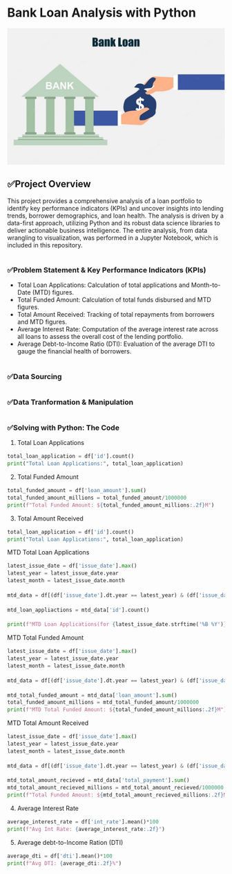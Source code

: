 # Bank Loan Analysis with Python

![Alt text for the image](https://github.com/Hammed-Hassan/Bank_Loan_Analysis/blob/main/Bank%20Loan%20Pictures.jpg)

## ✅Project Overview
This project provides a comprehensive analysis of a loan portfolio to identify key performance indicators (KPIs) and uncover insights into lending trends, borrower demographics, and loan health. The analysis is driven by a data-first approach, utilizing Python and its robust data science libraries to deliver actionable business intelligence. The entire analysis, from data wrangling to visualization, was performed in a Jupyter Notebook, which is included in this repository.

#
### ✅Problem Statement & Key Performance Indicators (KPIs)
- Total Loan Applications: Calculation of total applications and Month-to-Date (MTD) figures.
- Total Funded Amount: Calculation of total funds disbursed and MTD figures.
- Total Amount Received: Tracking of total repayments from borrowers and MTD figures.
- Average Interest Rate: Computation of the average interest rate across all loans to assess the overall cost of the lending portfolio.
- Average Debt-to-Income Ratio (DTI): Evaluation of the average DTI to gauge the financial health of borrowers.

#
### ✅Data Sourcing 

#
### ✅Data Tranformation & Manipulation

#
### ✅Solving with Python: The Code
1. Total Loan Applications
```python code
total_loan_application = df['id'].count()
print("Total Loan Applications:", total_loan_application)
```
2. Total Funded Amount
```python code
total_funded_amount = df['loan_amount'].sum()
total_funded_amount_millions = total_funded_amount/1000000 
print(f"Total Funded Amount: ${total_funded_amount_millions:.2f}M")
```
3. Total Amount Received
```python code
total_loan_application = df['id'].count()
print("Total Loan Applications:", total_loan_application)
```
MTD Total Loan Applications
```python code
latest_issue_date = df['issue_date'].max()
latest_year = latest_issue_date.year
latest_month = latest_issue_date.month

mtd_data = df[(df['issue_date'].dt.year == latest_year) & (df['issue_date'].dt.month == latest_month)]

mtd_loan_appliactions = mtd_data['id'].count()

print(f"MTD Loan Applications(for {latest_issue_date.strftime('%B %Y')}): {mtd_loan_appliactions}")
```
MTD Total Funded Amount
```python code
latest_issue_date = df['issue_date'].max()
latest_year = latest_issue_date.year
latest_month = latest_issue_date.month

mtd_data = df[(df['issue_date'].dt.year == latest_year) & (df['issue_date'].dt.month == latest_month)]

mtd_total_funded_amount = mtd_data['loan_amount'].sum()
total_funded_amount_millions = mtd_total_funded_amount/1000000 
print(f"MTD Total Funded Amount: ${total_funded_amount_millions:.2f}M")
```
MTD Total Amount Received
```python code
latest_issue_date = df['issue_date'].max()
latest_year = latest_issue_date.year
latest_month = latest_issue_date.month

mtd_data = df[(df['issue_date'].dt.year == latest_year) & (df['issue_date'].dt.month == latest_month)]

mtd_total_amount_recieved = mtd_data['total_payment'].sum()
mtd_total_amount_recieved_millions = mtd_total_amount_recieved/1000000 
print(f"Total Funded Amount: ${mtd_total_amount_recieved_millions:.2f}M")
```
4. Average Interest Rate
```python code
average_interest_rate = df['int_rate'].mean()*100
print(f"Avg Int Rate: {average_interest_rate:.2f}")
```
5. Average debt-to-Income Ration (DTI)
```python code
average_dti = df['dti'].mean()*100
print(f"Avg DTI: {average_dti:.2f}%")
```
